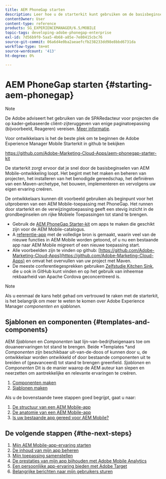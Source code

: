 ```yaml
---
title: AEM PhoneGap starten
description: Leer hoe u de starterkit kunt gebruiken om de basisbeginselen van Adobe Experience Manager Mobile-ontwikkeling te leren kennen.
contentOwner: User
content-type: reference
products: SG_EXPERIENCEMANAGER/6.5/MOBILE
topic-tags: developing-adobe-phonegap-enterprise
exl-id: 7d56b9f0-5aa5-4b68-a85e-7e80415cbc76
source-git-commit: 06a6d4e0ba2aeaefcfb238233dd98e8bbd6731da
workflow-type: tm+mt
source-wordcount: '413'
ht-degree: 0%

---
```


# AEM PhoneGap starten {#starting-aem-phonegap}

>[!NOTE]
>
>De Adobe adviseert het gebruiken van de SPARedacteur voor projecten die op kader-gebaseerde cliënt-zijteruggeven van enige paginatoepassing (bijvoorbeeld, Reageren) vereisen. [Meer informatie](/help/sites-developing/spa-overview.md).

Voor ontwikkelaars is het de beste plek om te beginnen de Adobe Experience Manager Mobile Starterkit in github te bekijken

https://github.com/Adobe-Marketing-Cloud-Apps/aem-phonegap-starter-kit

De starterkit zorgt ervoor dat je snel door de basisbeginselen van AEM Mobile-ontwikkeling loopt. Het begint met het maken en beheren van projecten, het installeren van het benodigde gereedschap, het definiëren van een Maven-archetype, het bouwen, implementeren en vervolgens uw eigen ervaring creëren.

De ontwikkelaars kunnen dit voorbeeld gebruiken als beginpunt voor het uitproberen van een AEM Mobile-toepassing met PhoneGap. Het runnen door starterkit en de verwijzingstoepassing geeft een stevig inzicht in de grondbeginselen om rijke Mobiele Toepassingen tot stand te brengen.

* Gebruik de [AEM PhoneGap Starter-kit](https://github.com/Adobe-Marketing-Cloud-Apps/aem-phonegap-starter-kit) om apps te maken die geschikt zijn voor de AEM Mobile-catalogus.
* A [referentie-app](https://github.com/Adobe-Marketing-Cloud-Apps/aem-mobile-hybrid-reference) met de volledige bron is gemaakt, waarin veel van de nieuwe functies in AEM Mobile worden getoond, of u nu een bestaande app naar AEM Mobile migreert of een nieuwe toepassing start.
* Alle voorbeelden zijn te vinden op github: [https://github.com/Adobe-Marketing-Cloud-Apps](https://github.com/Adobe-Marketing-Cloud-Apps) en omvat het overvullen van uw project met Maven.
* De meeste conferentiegesprekken gebruiken [Zelfstudie Kitchen Sink](https://github.com/blefebvre/aem-phonegap-kitchen-sink), die u ook in GitHub kunt vinden en op het gebruik van inheemse rekbaarheid van Apache Cordova geconcentreerd is.

>[!NOTE]
>
>Als u eenmaal de kans hebt gehad om vertrouwd te raken met de starterkit, is het belangrijk om meer te weten te komen over Adobe Experience Manager *componenten en sjablonen.*

## Sjablonen en componenten {#templates-and-components}

AEM *Sjablonen* en *Componenten* laat lijn-van-bedrijfseigenaars toe om douaneervaringen tot stand te brengen. Beide *Templates *and *Componenten* zijn beschikbaar uit-van-de-doos of kunnen door u, de ontwikkelaar worden ontwikkeld of door bestaande componenten uit te breiden of (geavanceerd) tot stand te brengen greenfield. *Sjablonen* en *Componenten* Dit is de manier waarop de AEM auteur kan slepen en neerzetten om aantrekkelijke en relevante ervaringen te creëren.

1. [Componenten maken](/help/sites-developing/components.md)
1. [Sjablonen maken](/help/sites-developing/templates.md)

Als u de bovenstaande twee stappen goed begrijpt, gaat u naar:

1. [De structuur van een AEM Mobile-app](/help/mobile/phonegap-structure-an-app.md)
1. [De anatomie van een AEM Mobile-app](/help/mobile/phonegap-apps-arch.md)
1. [Is uw bestaande app gereed voor AEM Mobile?](/help/mobile/phonegap-adding-content-to-imported-app.md)

## De volgende stappen {#the-next-steps}

1. [Mijn AEM Mobile-app-ervaring starten](/help/mobile/starting-aem-phonegap-app.md)
1. [De inhoud van mijn app beheren](/help/mobile/phonegap-manage-app-content.md)
1. [Mijn toepassing samenstellen](/help/mobile/building-app-mobile-phonegap.md)
1. [De prestaties van mijn app bijhouden met Adobe Mobile Analytics](/help/mobile/phonegap-intro-to-app-analytics.md)
1. [Een persoonlijke app-ervaring bieden met Adobe Target](/help/mobile/phonegap-aem-mobile-content-personalization.md)
1. [Belangrijke berichten naar mijn gebruikers sturen](/help/mobile/phonegap-push-notifications.md)
